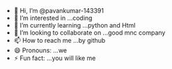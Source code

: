 - 👋 Hi, I’m @pavankumar-143391
- 👀 I’m interested in ...coding
- 🌱 I’m currently learning ...python and Html
- 💞️ I’m looking to collaborate on ...good mnc company
- 📫 How to reach me ...by github
- 😄 Pronouns: ...we
- ⚡ Fun fact: ...you will like me


<!---
pavankumar-143391/pavankumar-143391 is a ✨ special ✨ repository because its `README.md` (this file) appears on your GitHub profile.
You can click the Preview link to take a look at your changes.
--->
